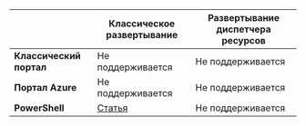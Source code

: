| | **Классическое развертывание** | **Развертывание диспетчера ресурсов**|
|-----------------------------|-------------|---------------------|
| **Классический портал** | Не поддерживается | Не поддерживается |
| **Портал Azure** | Не поддерживается | Не поддерживается |
| **PowerShell** | [Статья](../articles/expressroute/expressroute-howto-coexist-classic.md) | Не поддерживается |

<!---HONumber=AcomDC_0323_2016-->